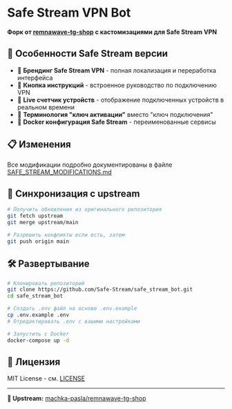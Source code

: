 # Safe Stream VPN Bot

**Форк от [remnawave-tg-shop](https://github.com/machka-pasla/remnawave-tg-shop) с кастомизациями для Safe Stream VPN**

## 🚀 Особенности Safe Stream версии

- 🎨 **Брендинг Safe Stream VPN** - полная локализация и переработка интерфейса
- 📖 **Кнопка инструкций** - встроенное руководство по подключению VPN
- 📱 **Live счетчик устройств** - отображение подключенных устройств в реальном времени  
- 🔐 **Терминология "ключ активации"** вместо "ключ подключения"
- 🐳 **Docker конфигурация Safe Stream** - переименованные сервисы

## 📋 Изменения

Все модификации подробно документированы в файле [SAFE_STREAM_MODIFICATIONS.md](./SAFE_STREAM_MODIFICATIONS.md)

## 🔄 Синхронизация с upstream

```bash
# Получить обновления из оригинального репозитория
git fetch upstream
git merge upstream/main

# Разрешить конфликты если есть, затем
git push origin main
```

## 🛠️ Развертывание

```bash
# Клонировать репозиторий
git clone https://github.com/Safe-Stream/safe_stream_bot.git
cd safe_stream_bot

# Создать .env файл на основе .env.example
cp .env.example .env
# Отредактировать .env с вашими настройками

# Запустить с Docker
docker-compose up -d
```

## 📝 Лицензия

MIT License - см. [LICENSE](LICENSE)

---

**🔗 Upstream:** [machka-pasla/remnawave-tg-shop](https://github.com/machka-pasla/remnawave-tg-shop)